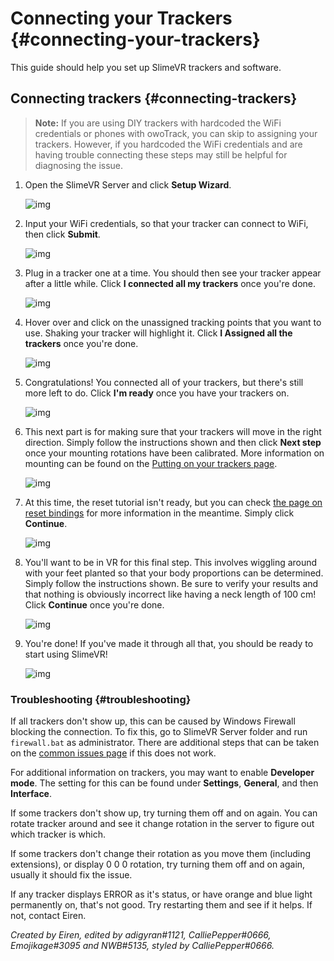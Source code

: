 # Connecting your Trackers {#connecting-your-trackers}

This guide should help you set up SlimeVR trackers and software.


## Connecting trackers {#connecting-trackers}

> **Note:** If you are using DIY trackers with hardcoded the WiFi credentials or phones with owoTrack, you can skip to assigning your trackers. However, if you hardcoded the WiFi credentials and are having trouble connecting these steps may still be helpful for diagnosing the issue.

1. Open the SlimeVR Server and click **Setup Wizard**.

   ![img](../assets/img/Setup_Welcome.png)

1. Input your WiFi credentials, so that your tracker can connect to WiFi, then click **Submit**.

   ![img](../assets/img/Setup_WiFi.png)

1. Plug in a tracker one at a time. You should then see your tracker appear after a little while. Click **I connected all my trackers** once you're done.

   ![img](../assets/img/Setup_Connect-Trackers.png)

1. Hover over and click on the unassigned tracking points that you want to use. Shaking your tracker will highlight it. Click **I Assigned all the trackers** once you're done.

   ![img](../assets/img/Setup_Assignment.png)

1. Congratulations! You connected all of your trackers, but there's still more left to do. Click **I'm ready** once you have your trackers on.

   ![img](../assets/img/Setup_NotDone.png)

1. This next part is for making sure that your trackers will move in the right direction. Simply follow the instructions shown and then click **Next step** once your mounting rotations have been calibrated. More information on mounting can be found on the [Putting on your trackers page](putting-on-trackers.md).

   ![img](../assets/img/Setup_Mounting.png)

1. At this time, the reset tutorial isn't ready, but you can check [the page on reset bindings](setting-reset-bindings.md) for more information in the meantime. Simply click **Continue**.

   ![img](../assets/img/Setup_Reset.png)

1. You'll want to be in VR for this final step. This involves wiggling around with your feet planted so that your body proportions can be determined. Simply follow the instructions shown. Be sure to verify your results and that nothing is obviously incorrect like having a neck length of 100 cm! Click **Continue** once you're done.

   ![img](../assets/img/Setup_Proportions.png)

1. You're done! If you've made it through all that, you should be ready to start using SlimeVR!

   ![img](../assets/img/Setup_Done.png)


### Troubleshooting {#troubleshooting}

If all trackers don't show up, this can be caused by Windows Firewall blocking the connection. To fix this, go to SlimeVR Server folder and run `firewall.bat` as administrator. There are additional steps that can be taken on the [common issues page](../common-issues.md#the-trackers-are-connected-to-my-wifi-but-dont-turn-up-on-slimevr) if this does not work.

For additional information on trackers, you may want to enable **Developer mode**. The setting for this can be found under **Settings**, **General**, and then **Interface**.

If some trackers don't show up, try turning them off and on again. You can rotate tracker around and see it change rotation in the server to figure out which tracker is which.

If some trackers don't change their rotation as you move them (including extensions), or display 0 0 0 rotation, try turning them off and on again, usually it should fix the issue.

If any tracker displays ERROR as it's status, or have orange and blue light permanently on, that's not good. Try restarting them and see if it helps. If not, contact Eiren.

*Created by Eiren, edited by adigyran#1121, CalliePepper#0666, Emojikage#3095 and NWB#5135, styled by CalliePepper#0666.*
